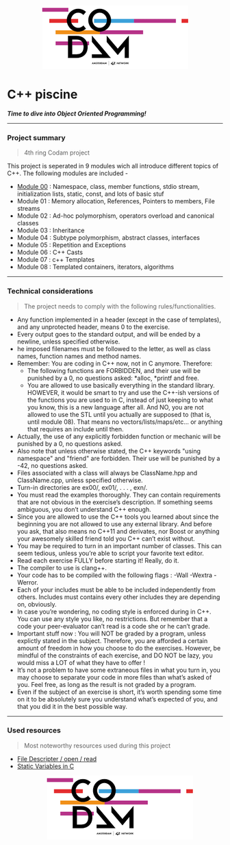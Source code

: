 <p align="center">
  <img src="https://github.com/rbakker96/images/blob/master/codam_logo.png">
</p>

# C++ piscine 
***Time to dive into Object Oriented Programming!***

---

### Project summary
> 4th ring Codam project

This project is seperated in 9 modules wich all introduce different topics of C++. The following modules are included -
- <a href="https://github.com/rbakker96/CPP/tree/master/D00">Module 00</a> : Namespace, class, member functions, stdio stream, initialization lists, static, const, and lots of basic stuf
- Module 01 : Memory allocation, References, Pointers to members, File streams
- Module 02 : Ad-hoc polymorphism, operators overload and canonical classes
- Module 03 : Inheritance
- Module 04 : Subtype polymorphism, abstract classes, interfaces
- Module 05 : Repetition and Exceptions
- Module 06 : C++ Casts
- Module 07 : c++ Templates
- Module 08 : Templated containers, iterators, algorithms


---

### Technical considerations
> The project needs to comply with the following rules/functionalities.

- Any function implemented in a header (except in the case of templates), and any unprotected header, means 0 to the exercise.
- Every output goes to the standard output, and will be ended by a newline, unless specified otherwise.
- he imposed filenames must be followed to the letter, as well as class names, function names and method names.
- Remember: You are coding in C++ now, not in C anymore. Therefore:
  - The following functions are FORBIDDEN, and their use will be punished by a 0, no questions asked: *alloc, *printf and free.
  - You are allowed to use basically everything in the standard library. HOWEVER, it would be smart to try and use the C++-ish versions of the functions you are used to in C, instead of just keeping to what you know, this is a new language after all. And NO, you are not allowed to use the STL until you actually are supposed to (that is, until module 08). That means no vectors/lists/maps/etc... or anything that requires an include <algorithm> until then.
- Actually, the use of any explicitly forbidden function or mechanic will be punished by a 0, no questions asked.
- Also note that unless otherwise stated, the C++ keywords "using namespace" and "friend" are forbidden. Their use will be punished by a -42, no questions asked.
- Files associated with a class will always be ClassName.hpp and ClassName.cpp, unless specified otherwise.
- Turn-in directories are ex00/, ex01/, . . . , exn/.
- You must read the examples thoroughly. They can contain requirements that are not obvious in the exercise’s description. If something seems ambiguous, you don’t understand C++ enough.
- Since you are allowed to use the C++ tools you learned about since the beginning you are not allowed to use any external library. And before you ask, that also means no C++11 and derivates, nor Boost or anything your awesomely skilled friend told you C++ can’t exist without.
- You may be required to turn in an important number of classes. This can seem tedious, unless you’re able to script your favorite text editor.
- Read each exercise FULLY before starting it! Really, do it.
- The compiler to use is clang++.
- Your code has to be compiled with the following flags : -Wall -Wextra -Werror.
- Each of your includes must be able to be included independently from others. Includes must contains every other includes they are depending on, obviously.
- In case you’re wondering, no coding style is enforced during in C++. You can use any style you like, no restrictions. But remember that a code your peer-evaluator can’t read is a code she or he can’t grade.
- Important stuff now : You will NOT be graded by a program, unless explictly stated in the subject. Therefore, you are afforded a certain amount of freedom in how you choose to do the exercises. However, be mindful of the constraints of each exercise, and DO NOT be lazy, you would miss a LOT of what they have to offer !
- It’s not a problem to have some extraneous files in what you turn in, you may choose to separate your code in more files than what’s asked of you. Feel free, as long as the result is not graded by a program.
- Even if the subject of an exercise is short, it’s worth spending some time on it to be absolutely sure you understand what’s expected of you, and that you did it in the best possible way.

---

### Used resources
> Most noteworthy resources used during this project

- <a href="https://www.geeksforgeeks.org/input-output-system-calls-c-create-open-close-read-write/" target="_blank">File Descripter / open / read</a>
- <a href="https://www.geeksforgeeks.org/static-variables-in-c/" target="_blank">Static Variables in C</a><p align="center">
  <img src="https://github.com/rbakker96/images/blob/master/codam_logo.png">
</p>
